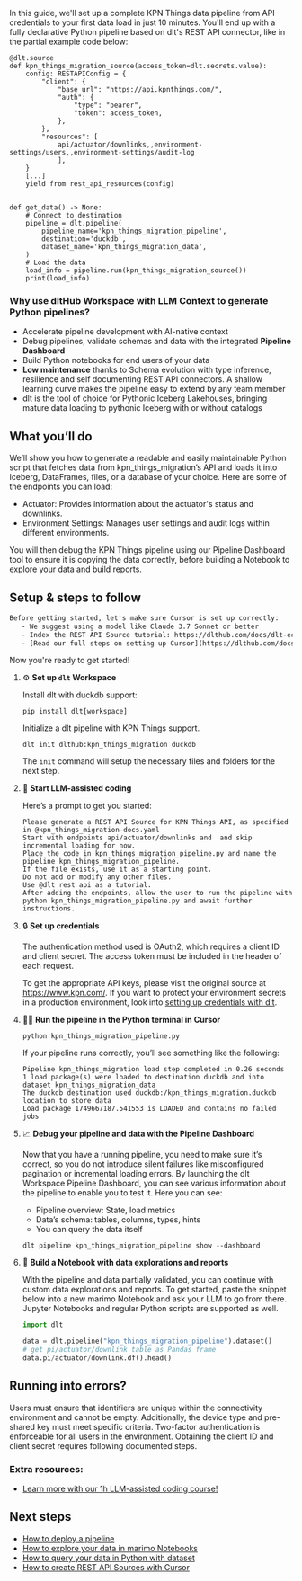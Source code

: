 In this guide, we'll set up a complete KPN Things data pipeline from API credentials to your first data load in just 10 minutes. You'll end up with a fully declarative Python pipeline based on dlt's REST API connector, like in the partial example code below:

```python-outcome
@dlt.source
def kpn_things_migration_source(access_token=dlt.secrets.value):
    config: RESTAPIConfig = {
        "client": {
            "base_url": "https://api.kpnthings.com/",
            "auth": {
                "type": "bearer",
                "token": access_token,
            },
        },
        "resources": [
            api/actuator/downlinks,,environment-settings/users,,environment-settings/audit-log
            ],
    }
    [...]
    yield from rest_api_resources(config)


def get_data() -> None:
    # Connect to destination
    pipeline = dlt.pipeline(
        pipeline_name='kpn_things_migration_pipeline',
        destination='duckdb',
        dataset_name='kpn_things_migration_data', 
    )
    # Load the data
    load_info = pipeline.run(kpn_things_migration_source())
    print(load_info) 
```

### Why use dltHub Workspace with LLM Context to generate Python pipelines?

- Accelerate pipeline development with AI-native context
- Debug pipelines, validate schemas and data with the integrated **Pipeline Dashboard**
- Build Python notebooks for end users of your data
- **Low maintenance** thanks to Schema evolution with type inference, resilience and self documenting REST API connectors. A shallow learning curve makes the pipeline easy to extend by any team member
- dlt is the tool of choice for Pythonic Iceberg Lakehouses, bringing mature data loading to pythonic Iceberg with or without catalogs

## What you’ll do

We’ll show you how to generate a readable and easily maintainable Python script that fetches data from kpn_things_migration’s API and loads it into Iceberg, DataFrames, files, or a database of your choice. Here are some of the endpoints you can load:

- Actuator: Provides information about the actuator's status and downlinks.
- Environment Settings: Manages user settings and audit logs within different environments.

You will then debug the KPN Things pipeline using our Pipeline Dashboard tool to ensure it is copying the data correctly, before building a Notebook to explore your data and build reports.

## Setup & steps to follow

```default
Before getting started, let's make sure Cursor is set up correctly:
   - We suggest using a model like Claude 3.7 Sonnet or better
   - Index the REST API Source tutorial: https://dlthub.com/docs/dlt-ecosystem/verified-sources/rest_api/ and add it to context as **@dlt rest api**
   - [Read our full steps on setting up Cursor](https://dlthub.com/docs/dlt-ecosystem/llm-tooling/cursor-restapi#23-configuring-cursor-with-documentation)
```

Now you're ready to get started!

1. ⚙️ **Set up `dlt` Workspace**
    
    Install dlt with duckdb support:
    ```shell
    pip install dlt[workspace]
    ```

    Initialize a dlt pipeline with KPN Things support.
    ```shell
    dlt init dlthub:kpn_things_migration duckdb
    ```

    The `init` command will setup the necessary files and folders for the next step.
    
2. 🤠 **Start LLM-assisted coding**
    
    Here’s a prompt to get you started:
    
    ```prompt
    Please generate a REST API Source for KPN Things API, as specified in @kpn_things_migration-docs.yaml 
    Start with endpoints api/actuator/downlinks and  and skip incremental loading for now. 
    Place the code in kpn_things_migration_pipeline.py and name the pipeline kpn_things_migration_pipeline. 
    If the file exists, use it as a starting point. 
    Do not add or modify any other files. 
    Use @dlt rest api as a tutorial. 
    After adding the endpoints, allow the user to run the pipeline with python kpn_things_migration_pipeline.py and await further instructions.
    ```

    
3. 🔒 **Set up credentials** 
    
    The authentication method used is OAuth2, which requires a client ID and client secret. The access token must be included in the header of each request.
    
    To get the appropriate API keys, please visit the original source at https://www.kpn.com/.
    If you want to protect your environment secrets in a production environment, look into [setting up credentials with dlt](https://dlthub.com/docs/walkthroughs/add_credentials).
    
4. 🏃‍♀️ **Run the pipeline in the Python terminal in Cursor**
    
    ```shell
    python kpn_things_migration_pipeline.py
    ```
    
    If your pipeline runs correctly, you’ll see something like the following:
    
    ```shell
    Pipeline kpn_things_migration load step completed in 0.26 seconds
    1 load package(s) were loaded to destination duckdb and into dataset kpn_things_migration_data
    The duckdb destination used duckdb:/kpn_things_migration.duckdb location to store data
    Load package 1749667187.541553 is LOADED and contains no failed jobs
    ```
    
5. 📈 **Debug your pipeline and data with the Pipeline Dashboard**

    Now that you have a running pipeline, you need to make sure it’s correct, so you do not introduce silent failures like misconfigured pagination or incremental loading errors. By launching the dlt Workspace Pipeline Dashboard, you can see various information about the pipeline to enable you to test it. Here you can see:
    - Pipeline overview: State, load metrics
    - Data’s schema: tables, columns, types, hints
    - You can query the data itself
    
    ```shell
    dlt pipeline kpn_things_migration_pipeline show --dashboard
    ```
    
6. 🐍 **Build a Notebook with data explorations and reports**

    With the pipeline and data partially validated, you can continue with custom data explorations and reports. To get started, paste the snippet below into a new marimo Notebook and ask your LLM to go from there. Jupyter Notebooks and regular Python scripts are supported as well.

    
    ```python
    import dlt

   data = dlt.pipeline("kpn_things_migration_pipeline").dataset()
   # get pi/actuator/downlink table as Pandas frame
   data.pi/actuator/downlink.df().head()
    ```

## Running into errors?

Users must ensure that identifiers are unique within the connectivity environment and cannot be empty. Additionally, the device type and pre-shared key must meet specific criteria. Two-factor authentication is enforceable for all users in the environment. Obtaining the client ID and client secret requires following documented steps.

### Extra resources:

- [Learn more with our 1h LLM-assisted coding course!](https://www.youtube.com/watch?v=GGid70rnJuM)

## Next steps

- [How to deploy a pipeline](https://dlthub.com/docs/walkthroughs/deploy-a-pipeline)
- [How to explore your data in marimo Notebooks](https://dlthub.com/docs/general-usage/dataset-access/marimo)
- [How to query your data in Python with dataset](https://dlthub.com/docs/general-usage/dataset-access/dataset)
- [How to create REST API Sources with Cursor](https://dlthub.com/docs/dlt-ecosystem/llm-tooling/cursor-restapi)